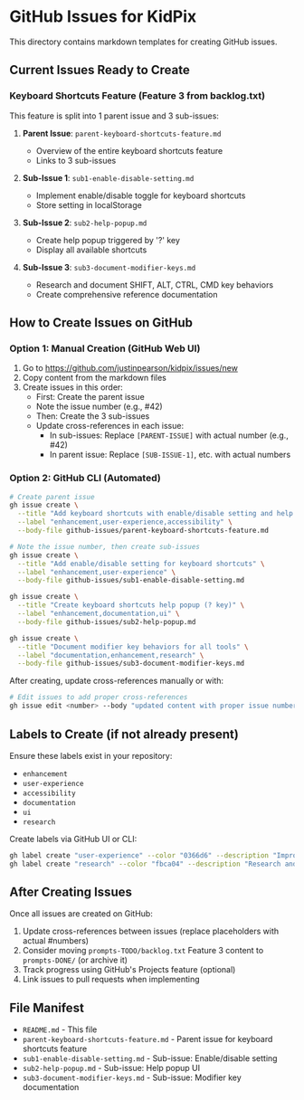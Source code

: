 # GitHub Issues for KidPix

This directory contains markdown templates for creating GitHub issues.

## Current Issues Ready to Create

### Keyboard Shortcuts Feature (Feature 3 from backlog.txt)

This feature is split into 1 parent issue and 3 sub-issues:

1. **Parent Issue**: `parent-keyboard-shortcuts-feature.md`
   - Overview of the entire keyboard shortcuts feature
   - Links to 3 sub-issues

2. **Sub-Issue 1**: `sub1-enable-disable-setting.md`
   - Implement enable/disable toggle for keyboard shortcuts
   - Store setting in localStorage

3. **Sub-Issue 2**: `sub2-help-popup.md`
   - Create help popup triggered by '?' key
   - Display all available shortcuts

4. **Sub-Issue 3**: `sub3-document-modifier-keys.md`
   - Research and document SHIFT, ALT, CTRL, CMD key behaviors
   - Create comprehensive reference documentation

## How to Create Issues on GitHub

### Option 1: Manual Creation (GitHub Web UI)

1. Go to https://github.com/justinpearson/kidpix/issues/new
2. Copy content from the markdown files
3. Create issues in this order:
   - First: Create the parent issue
   - Note the issue number (e.g., #42)
   - Then: Create the 3 sub-issues
   - Update cross-references in each issue:
     - In sub-issues: Replace `[PARENT-ISSUE]` with actual number (e.g., #42)
     - In parent issue: Replace `[SUB-ISSUE-1]`, etc. with actual numbers

### Option 2: GitHub CLI (Automated)

```bash
# Create parent issue
gh issue create \
  --title "Add keyboard shortcuts with enable/disable setting and help popup" \
  --label "enhancement,user-experience,accessibility" \
  --body-file github-issues/parent-keyboard-shortcuts-feature.md

# Note the issue number, then create sub-issues
gh issue create \
  --title "Add enable/disable setting for keyboard shortcuts" \
  --label "enhancement,user-experience" \
  --body-file github-issues/sub1-enable-disable-setting.md

gh issue create \
  --title "Create keyboard shortcuts help popup (? key)" \
  --label "enhancement,documentation,ui" \
  --body-file github-issues/sub2-help-popup.md

gh issue create \
  --title "Document modifier key behaviors for all tools" \
  --label "documentation,enhancement,research" \
  --body-file github-issues/sub3-document-modifier-keys.md
```

After creating, update cross-references manually or with:
```bash
# Edit issues to add proper cross-references
gh issue edit <number> --body "updated content with proper issue numbers"
```

## Labels to Create (if not already present)

Ensure these labels exist in your repository:
- `enhancement`
- `user-experience`
- `accessibility`
- `documentation`
- `ui`
- `research`

Create labels via GitHub UI or CLI:
```bash
gh label create "user-experience" --color "0366d6" --description "Improvements to user experience"
gh label create "research" --color "fbca04" --description "Research and investigation needed"
```

## After Creating Issues

Once all issues are created on GitHub:
1. Update cross-references between issues (replace placeholders with actual #numbers)
2. Consider moving `prompts-TODO/backlog.txt` Feature 3 content to `prompts-DONE/` (or archive it)
3. Track progress using GitHub's Projects feature (optional)
4. Link issues to pull requests when implementing

## File Manifest

- `README.md` - This file
- `parent-keyboard-shortcuts-feature.md` - Parent issue for keyboard shortcuts feature
- `sub1-enable-disable-setting.md` - Sub-issue: Enable/disable setting
- `sub2-help-popup.md` - Sub-issue: Help popup UI
- `sub3-document-modifier-keys.md` - Sub-issue: Modifier key documentation

